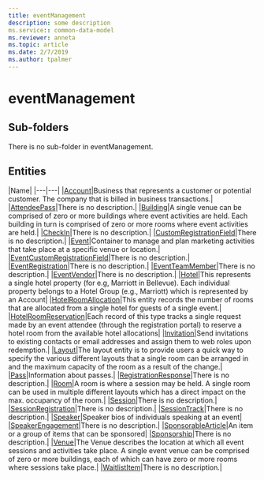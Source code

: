 ```yaml
---
title: eventManagement
description: some description
ms.service:: common-data-model
ms.reviewer: anneta
ms.topic: article
ms.date: 2/7/2019
ms.author: tpalmer
---
```


# eventManagement

## Sub-folders

There is no sub-folder in eventManagement.


## Entities

|Name|
|---|---|
|[Account](Account.md)|Business that represents a customer or potential customer. The company that is billed in business transactions.|
|[AttendeePass](AttendeePass.md)|There is no description.|
|[Building](Building.md)|A single venue can be comprised of zero or more buildings where event activities are held. Each building in turn is comprised of zero or more rooms where event activities are held.|
|[CheckIn](CheckIn.md)|There is no description.|
|[CustomRegistrationField](CustomRegistrationField.md)|There is no description.|
|[Event](Event.md)|Container to manage and plan marketing activities that take place at a specific venue or location.|
|[EventCustomRegistrationField](EventCustomRegistrationField.md)|There is no description.|
|[EventRegistration](EventRegistration.md)|There is no description.|
|[EventTeamMember](EventTeamMember.md)|There is no description.|
|[EventVendor](EventVendor.md)|There is no description.|
|[Hotel](Hotel.md)|This represents a single hotel property (for e.g, Marriott in Bellevue). Each individual property belongs to a Hotel Group (e.g., Marriott) which is represented by an Account|
|[HotelRoomAllocation](HotelRoomAllocation.md)|This entity records the number of rooms that are allocated from a single hotel for guests of a single event.|
|[HotelRoomReservation](HotelRoomReservation.md)|Each record of this type tracks a single request made by an event attendee (through the registration portal) to reserve a hotel room from the available hotel allocations|
|[Invitation](Invitation.md)|Send invitations to existing contacts or email addresses and assign them to web roles upon redemption.|
|[Layout](Layout.md)|The layout entity is to provide users a quick way to specify the various different layouts that a single room can be arranged in and the maximum capacity of the room as a result of the change.|
|[Pass](Pass.md)|Information about passes.|
|[RegistrationResponse](RegistrationResponse.md)|There is no description.|
|[Room](Room.md)|A room is where a session may be held. A single room can be used in multiple different layouts which has a direct impact on the max. occupancy of the room.|
|[Session](Session.md)|There is no description.|
|[SessionRegistration](SessionRegistration.md)|There is no description.|
|[SessionTrack](SessionTrack.md)|There is no description.|
|[Speaker](Speaker.md)|Speaker bios of individuals speaking at an event|
|[SpeakerEngagement](SpeakerEngagement.md)|There is no description.|
|[SponsorableArticle](SponsorableArticle.md)|An item or a group of items that can be sponsored|
|[Sponsorship](Sponsorship.md)|There is no description.|
|[Venue](Venue.md)|The Venue describes the location at which all event sessions and activities take place. A single event venue can be comprised of zero or more buildings, each of which can have zero or more rooms where sessions take place.|
|[WaitlistItem](WaitlistItem.md)|There is no description.|
